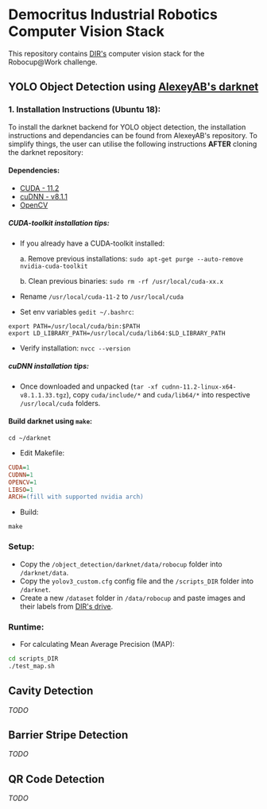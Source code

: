 # Democritus Industrial Robotics Computer Vision Stack
This repository contains [DIR's](http://dir.com.gr/) computer vision stack for the Robocup@Work challenge.
## YOLO Object Detection using [AlexeyAB's darknet](https://github.com/AlexeyAB/darknet)

### 1. Installation Instructions (Ubuntu 18):
 
To install the darknet backend for YOLO object detection, the installation instructions and dependancies can be found from AlexeyAB's repository. To simplify things, the user can utilise the following instructions **AFTER** cloning the darknet repository:

#### Dependencies:

 * [CUDA - 11.2](https://developer.nvidia.com/cuda-downloads?target_os=Linux&target_arch=x86_64&target_distro=Ubuntu&target_version=1804&target_type=deblocal)
 * [cuDNN - v8.1.1](https://developer.nvidia.com/rdp/cudnn-download)
 * [OpenCV](https://docs.opencv.org/master/d7/d9f/tutorial_linux_install.html)


##### CUDA-toolkit installation tips:

 * If you already have a CUDA-toolkit installed:
	
	a. Remove previous installations:
  `sudo apt-get purge --auto-remove nvidia-cuda-toolkit`

	b. Clean previous binaries:
  `sudo rm -rf /usr/local/cuda-xx.x`

 * Rename `/usr/local/cuda-11-2` to `/usr/local/cuda`
 
 * Set env variables `gedit ~/.bashrc`:
	
  ```
  export PATH=/usr/local/cuda/bin:$PATH
  export LD_LIBRARY_PATH=/usr/local/cuda/lib64:$LD_LIBRARY_PATH
  ```
 
* Verify installation:
 `nvcc --version`	


##### cuDNN installation tips:

 * Once downloaded and unpacked (`tar -xf cudnn-11.2-linux-x64-v8.1.1.33.tgz`), copy `cuda/include/*` and `cuda/lib64/*` into respective `/usr/local/cuda` folders.


#### Build darknet using `make`:
 
```
cd ~/darknet
```
 
* Edit Makefile:
```ini
CUDA=1
CUDNN=1
OPENCV=1
LIBSO=1
ARCH=(fill with supported nvidia arch)
```

* Build:
```
make
```


### Setup:

 * Copy the `/object_detection/darknet/data/robocup` folder into `/darknet/data`.
 * Copy the `yolov3_custom.cfg` config file and the `/scripts_DIR` folder into `/darknet`.
 * Create a new `/dataset` folder in `/data/robocup` and paste images and their labels from [DIR's    drive]().

### Runtime:

 * For calculating Mean Average Precision (MAP):
 ```bash
 cd scripts_DIR
 ./test_map.sh
 ```
 

## Cavity Detection

*TODO*


## Barrier Stripe Detection

*TODO*


## QR Code Detection

*TODO*
 




	



